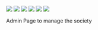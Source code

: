 <img src="https://img.shields.io/badge/-VisualStudio-blue?style=for-the-badge&logo=visualStudioCode"></img>
<img src="https://img.shields.io/badge/-Firebase-red?style=for-the-badge&logo=firebase"></img>
<img src="https://img.shields.io/badge/-FirebaseHosting-red?style=for-the-badge&logo=firebase"></img>
<img src="https://img.shields.io/badge/-FirebaseAuth-red?style=for-the-badge&logo=firebase"></img>
<img src="https://img.shields.io/badge/-TailWindCSS-blue?style=for-the-badge&logo=tailwindCSS"></img>
<img src="https://img.shields.io/badge/-ReactJS-blue?style=for-the-badge&logo=react"></img>

Admin Page to manage the society
